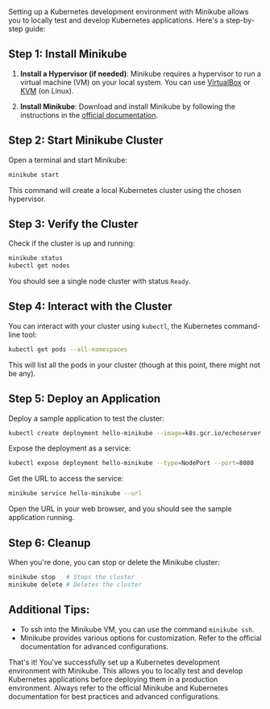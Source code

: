 Setting up a Kubernetes development environment with Minikube allows you to locally test and develop Kubernetes applications. Here's a step-by-step guide:

## Step 1: Install Minikube

1. **Install a Hypervisor (if needed)**: Minikube requires a hypervisor to run a virtual machine (VM) on your local system. You can use [VirtualBox](https://www.virtualbox.org/) or [KVM](https://www.linux-kvm.org/page/Main_Page) (on Linux). 

2. **Install Minikube**: Download and install Minikube by following the instructions in the [official documentation](https://minikube.sigs.k8s.io/docs/start/).

## Step 2: Start Minikube Cluster

Open a terminal and start Minikube:

```bash
minikube start
```

This command will create a local Kubernetes cluster using the chosen hypervisor.

## Step 3: Verify the Cluster

Check if the cluster is up and running:

```bash
minikube status
kubectl get nodes
```

You should see a single node cluster with status `Ready`.

## Step 4: Interact with the Cluster

You can interact with your cluster using `kubectl`, the Kubernetes command-line tool:

```bash
kubectl get pods --all-namespaces
```

This will list all the pods in your cluster (though at this point, there might not be any).

## Step 5: Deploy an Application

Deploy a sample application to test the cluster:

```bash
kubectl create deployment hello-minikube --image=k8s.gcr.io/echoserver:1.10
```

Expose the deployment as a service:

```bash
kubectl expose deployment hello-minikube --type=NodePort --port=8080
```

Get the URL to access the service:

```bash
minikube service hello-minikube --url
```

Open the URL in your web browser, and you should see the sample application running.

## Step 6: Cleanup

When you're done, you can stop or delete the Minikube cluster:

```bash
minikube stop   # Stops the cluster
minikube delete # Deletes the cluster
```

## Additional Tips:

- To ssh into the Minikube VM, you can use the command `minikube ssh`.
- Minikube provides various options for customization. Refer to the official documentation for advanced configurations.

That's it! You've successfully set up a Kubernetes development environment with Minikube. This allows you to locally test and develop Kubernetes applications before deploying them in a production environment. Always refer to the official Minikube and Kubernetes documentation for best practices and advanced configurations.
